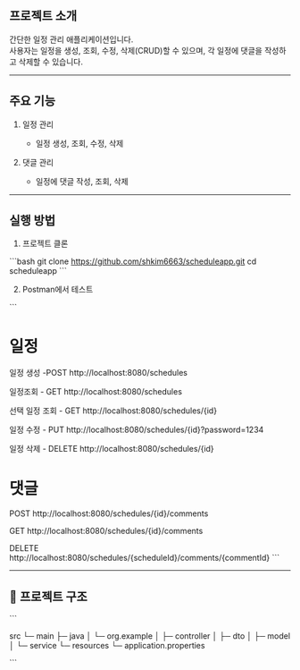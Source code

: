 ##  프로젝트 소개
간단한 일정 관리 애플리케이션입니다.  
사용자는 일정을 생성, 조회, 수정, 삭제(CRUD)할 수 있으며, 각 일정에 댓글을 작성하고 삭제할 수 있습니다.

---

##  주요 기능
1. 일정 관리

    - 일정 생성, 조회, 수정, 삭제

3. 댓글 관리

    - 일정에 댓글 작성, 조회, 삭제

---

## 실행 방법
1. 프로젝트 클론

\`\`\`bash
git clone https://github.com/shkim6663/scheduleapp.git
cd scheduleapp
\`\`\`


2. Postman에서 테스트

\`\`\`
# 일정

일정 생성 -POST   http://localhost:8080/schedules

일정조회 - GET    http://localhost:8080/schedules

선택 일정 조회 - GET    http://localhost:8080/schedules/{id}

일정 수정 - PUT    http://localhost:8080/schedules/{id}?password=1234

일정 삭제 - DELETE http://localhost:8080/schedules/{id}

# 댓글

POST   http://localhost:8080/schedules/{id}/comments

GET    http://localhost:8080/schedules/{id}/comments

DELETE http://localhost:8080/schedules/{scheduleId}/comments/{commentId}
\`\`\`

---

## 📁 프로젝트 구조

\`\`\`

src
 └─ main
     ├─ java
     │   └─ org.example
     │       ├─ controller
     │       ├─ dto
     │       ├─ model
     │       └─ service
     └─ resources
         └─ application.properties

\`\`\`


